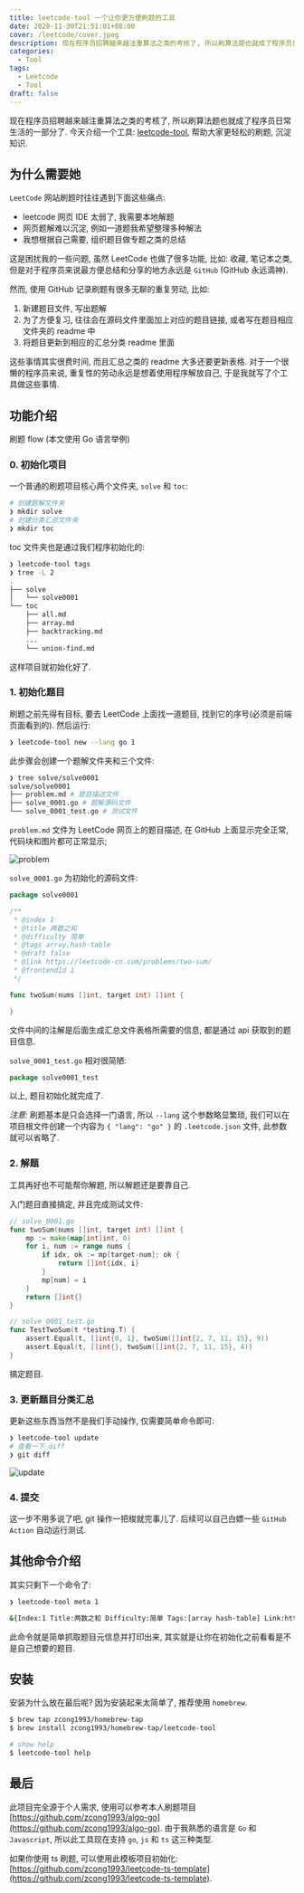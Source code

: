 ```yaml
---
title: leetcode-tool 一个让你更方便刷题的工具
date: 2020-11-30T21:51:01+08:00
cover: /leetcode/cover.jpeg
description: 现在程序员招聘越来越注重算法之类的考核了, 所以刷算法题也就成了程序员日常生活的一部分了. 今天介绍一个工具 -- leetcode-tool, 帮助大家更轻松的刷题, 沉淀知识.
categories:
  - Tool
tags:
  - Leetcode
  - Tool
draft: false
---
```


现在程序员招聘越来越注重算法之类的考核了, 所以刷算法题也就成了程序员日常生活的一部分了. 今天介绍一个工具: [leetcode-tool](https://github.com/zcong1993/leetcode-tool), 帮助大家更轻松的刷题, 沉淀知识.

<!--more-->

## 为什么需要她

`LeetCode` 网站刷题时往往遇到下面这些痛点:

- leetcode 网页 IDE 太弱了, 我需要本地解题
- 网页题解难以沉淀, 例如一道题我希望整理多种解法
- 我想根据自己需要, 组织题目做专题之类的总结

这是困扰我的一些问题, 虽然 LeetCode 也做了很多功能, 比如: 收藏, 笔记本之类, 但是对于程序员来说最方便总结和分享的地方永远是 `GitHub` (GitHub 永远滴神).

然而, 使用 GitHub 记录刷题有很多无聊的重复劳动, 比如:

1. 新建题目文件, 写出题解
1. 为了方便复习, 往往会在源码文件里面加上对应的题目链接, 或者写在题目相应文件夹的 readme 中
1. 将题目更新到相应的汇总分类 readme 里面

这些事情其实很费时间, 而且汇总之类的 readme 大多还要更新表格. 对于一个很懒的程序员来说, 重复性的劳动永远是想着使用程序解放自己, 于是我就写了个工具做这些事情.

## 功能介绍

刷题 flow (本文使用 Go 语言举例)

### 0. 初始化项目

一个普通的刷题项目核心两个文件夹, `solve` 和 `toc`:

```bash
# 创建题解文件夹
❯ mkdir solve
# 创建分类汇总文件夹
❯ mkdir toc
```

toc 文件夹也是通过我们程序初始化的:

```bash
❯ leetcode-tool tags
❯ tree -L 2
.
├── solve
│   └── solve0001
└── toc
    ├── all.md
    ├── array.md
    ├── backtracking.md
    ...
    └── union-find.md
```

这样项目就初始化好了.

### 1. 初始化题目

刷题之前先得有目标, 要去 LeetCode 上面找一道题目, 找到它的序号(必须是前端页面看到的). 然后运行:

```bash
❯ leetcode-tool new --lang go 1
```

此步骤会创建一个题解文件夹和三个文件:

```bash
❯ tree solve/solve0001
solve/solve0001
├── problem.md # 题目描述文件
├── solve_0001.go # 题解源码文件
└── solve_0001_test.go # 测试文件
```

`problem.md` 文件为 LeetCode 网页上的题目描述, 在 GitHub 上面显示完全正常, 代码块和图片都可正常显示;

![problem](/leetcode/problem.png)

`solve_0001.go` 为初始化的源码文件:

```go
package solve0001

/**
 * @index 1
 * @title 两数之和
 * @difficulty 简单
 * @tags array,hash-table
 * @draft false
 * @link https://leetcode-cn.com/problems/two-sum/
 * @frontendId 1
 */

func twoSum(nums []int, target int) []int {

}
```

文件中间的注解是后面生成汇总文件表格所需要的信息, 都是通过 api 获取到的题目信息.

`solve_0001_test.go` 相对很简陋:

```go
package solve0001_test

```

以上, 题目初始化就完成了.

_注意:_ 刷题基本是只会选择一门语言, 所以 `--lang` 这个参数略显繁琐, 我们可以在项目根文件创建一个内容为 `{ "lang": "go" }` 的 `.leetcode.json` 文件, 此参数就可以省略了.

### 2. 解题

工具再好也不可能帮你解题, 所以解题还是要靠自己.

入门题目直接搞定, 并且完成测试文件:

```go
// solve_0001.go
func twoSum(nums []int, target int) []int {
	mp := make(map[int]int, 0)
	for i, num := range nums {
		if idx, ok := mp[target-num]; ok {
			return []int{idx, i}
		}
		mp[num] = i
	}
	return []int{}
}
```

```go
// solve_0001_test.go
func TestTwoSum(t *testing.T) {
	assert.Equal(t, []int{0, 1}, twoSum([]int{2, 7, 11, 15}, 9))
	assert.Equal(t, []int{}, twoSum([]int{2, 7, 11, 15}, 4))
}
```

搞定题目.

### 3. 更新题目分类汇总

更新这些东西当然不是我们手动操作, 仅需要简单命令即可:

```bash
❯ leetcode-tool update
# 查看一下 diff
❯ git diff
```

![update](/leetcode/update.png)

### 4. 提交

这一步不用多说了吧, git 操作一把梭就完事儿了. 后续可以自己白嫖一些 `GitHub Action` 自动运行测试.

## 其他命令介绍

其实只剩下一个命令了:

```bash
❯ leetcode-tool meta 1

&{Index:1 Title:两数之和 Difficulty:简单 Tags:[array hash-table] Link:https://leetcode-cn.com/problems/two-sum/ Content: Code: CodeSnippets:}
```

此命令就是简单抓取题目元信息并打印出来, 其实就是让你在初始化之前看看是不是自己想要的题目.

## 安装

安装为什么放在最后呢? 因为安装起来太简单了, 推荐使用 `homebrew`.

```bash
$ brew tap zcong1993/homebrew-tap
$ brew install zcong1993/homebrew-tap/leetcode-tool

# show help
$ leetcode-tool help
```

## 最后

此项目完全源于个人需求, 使用可以参考本人刷题项目 [https://github.com/zcong1993/algo-go](https://github.com/zcong1993/algo-go). 由于我熟悉的语言是 `Go` 和 `Javascript`, 所以此工具现在支持 `go`, `js` 和 `ts` 这三种类型.

如果你使用 ts 刷题, 可以使用此模板项目初始化: [https://github.com/zcong1993/leetcode-ts-template](https://github.com/zcong1993/leetcode-ts-template).

